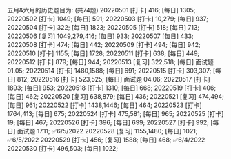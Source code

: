 五月&六月的历史题目为: (共74题)
20220501 [打卡] 416; [每日] 1305; 
20220502 [打卡] 1049; [每日] 591; 
20220503 [打卡] 10,279; [每日] 937; 
20220504 [打卡] 322; [每日] 1823; 
20220505 [打卡] 518; [每日] 713; 
20220506 [复习] 1049,279,416; [每日] 933; 
20220507 [每日] 433; 
20220508 [打卡] 474; [每日] 442; 
20220509 [打卡] 494; [每日] 942; 
20220510 [打卡] 1155; [每日] 1728; 
20220511 [打卡] 638; [每日] 449; 
20220512 [打卡] 879; [每日] 944; 
20220513 [复习] 322,518; [每日] 面试题 01.05; 
20220514 [打卡] 1480,1588; [每日] 691; 
20220515 [打卡] 303,307; [每日] 812; 
20220516 [打卡] 523,525; [每日] 面试题 04.06; 
20220517 [打卡] 1893; [每日] 953; 
20220518 [打卡] 1310; [每日] 668; 
20220519 [打卡] 406; [每日] 462; 
20220520 [复习] 638,879; [每日] 436; 
20220521 [复习] 474,494; [每日] 961; 
20220522 [打卡] 1438,1446; [每日] 464; 
20220523 [打卡] 1764,413; [每日] 675; 
20220524 [打卡] 475,581; [每日] 965; 
20220525 [打卡] 19; [每日] 467; 
20220526 [打卡] 396; [每日] 699; 
20220527 [打卡] 992; [每日] 面试题 17.11; 
✅6/5/2022 20220528 [复习] 1155,1480; [每日] 1021; 
✅6/5/2022 20220529 [打卡] 456; [复习] 1588; [每日] 468; 
✅6/4/2022 20220530 [打卡] 496,503; [每日] 1022; 
